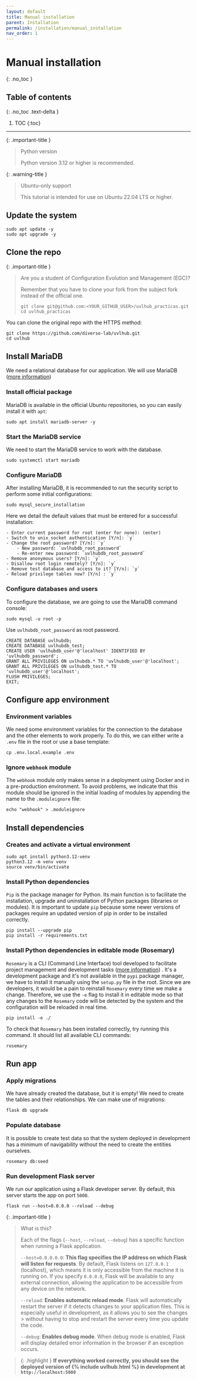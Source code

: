 ```yaml
---
layout: default
title: Manual installation
parent: Installation
permalink: /installation/manual_installation
nav_order: 1
---
```


# Manual installation
{: .no_toc }

## Table of contents
{: .no_toc .text-delta }

1. TOC
{:toc}

---

{: .important-title }
> <i class="fa-brands fa-python"></i> Python version
>
> Python version 3.12 or higher is recommended.

{: .warning-title }
> <i class="fa-brands fa-ubuntu"></i> Ubuntu-only support
>
> This tutorial is intended for use on Ubuntu 22.04 LTS or higher.

## Update the system

```
sudo apt update -y
sudo apt upgrade -y
```

## Clone the repo

{: .important-title }
> <i class="fa-solid fa-graduation-cap"></i> Are you a student of Configuration Evolution and Management (EGC)?
>
> Remember that you have to clone your fork from the subject fork instead of the official one.
> ```
> git clone git@github.com:<YOUR_GITHUB_USER>/uvlhub_practicas.git
> cd uvlhub_practicas
> ```

You can clone the original repo with the HTTPS method:

```
git clone https://github.com/diverso-lab/uvlhub.git
cd uvlhub
```

## Install MariaDB

We need a relational database for our application. We will use MariaDB ([more information](https://mariadb.org/ "Title")) 

### Install official package

MariaDB is available in the official Ubuntu repositories, so you can easily install it with `apt`:

```
sudo apt install mariadb-server -y
```

### Start the MariaDB service

We need to start the MariaDB service to work with the database.

```
sudo systemctl start mariadb
```

### Configure MariaDB

After installing MariaDB, it is recommended to run the security script to perform some initial configurations:

```
sudo mysql_secure_installation
```

Here we detail the default values that must be entered for a successful installation:

```
- Enter current password for root (enter for none): (enter)
- Switch to unix_socket authentication [Y/n]: `y`
- Change the root password? [Y/n]: `y`
    - New password: `uvlhubdb_root_password`
    - Re-enter new password: `uvlhubdb_root_password`
- Remove anonymous users? [Y/n]: `y`
- Disallow root login remotely? [Y/n]: `y` 
- Remove test database and access to it? [Y/n]: `y`
- Reload privilege tables now? [Y/n] : `y`
```

###  Configure databases and users

To configure the database, we are going to use the MariaDB command console:

```
sudo mysql -u root -p
```

Use `uvlhubdb_root_password` as root password.

```
CREATE DATABASE uvlhubdb;
CREATE DATABASE uvlhubdb_test;
CREATE USER 'uvlhubdb_user'@'localhost' IDENTIFIED BY 'uvlhubdb_password';
GRANT ALL PRIVILEGES ON uvlhubdb.* TO 'uvlhubdb_user'@'localhost';
GRANT ALL PRIVILEGES ON uvlhubdb_test.* TO 'uvlhubdb_user'@'localhost';
FLUSH PRIVILEGES;
EXIT;
```

## Configure app environment

### Environment variables

We need some environment variables for the connection to the database and the other elements to work properly. 
To do this, we can either write a `.env` file in the root or use a base template:

```
cp .env.local.example .env
```

### Ignore `webhook` module

The `webhook` module only makes sense in a deployment using Docker and in a pre-production environment. To avoid problems, we indicate that this module should be
ignored in the initial loading of modules by appending the name to the `.moduleignore` file:

```
echo "webhook" > .moduleignore
``` 

## Install dependencies

### Creates and activate a virtual environment

```
sudo apt install python3.12-venv
python3.12 -m venv venv
source venv/bin/activate
```

### Install Python dependencies

`Pip` is the package manager for Python. Its main function is to facilitate the installation, upgrade and uninstallation of Python packages (libraries or modules). It is important to update `pip` because some newer versions of packages require an updated version of pip in order to be installed correctly.

```
pip install --upgrade pip
pip install -r requirements.txt
```

### Install Python dependencies in editable mode (Rosemary)

`Rosemary` is a CLI (Command Line Interface) tool developed to facilitate project management and development tasks ([more information](/rosemary/ "Title")) . It's a development package and it's not available in the `pypi` package manager, we have to install it manually using the `setup.py` file in the root. 
Since we are developers, it would be a pain to reinstall `Rosemary` every time we make a change. Therefore, we use the `-e` flag to install it in editable mode so that any changes to the `Rosemary` code will be detected by the system and the configuration will be reloaded in real time.

```
pip install -e ./
```

To check that `Rosemary` has been installed correctly, try running this command. It should list all available CLI commands:

```
rosemary
```

## Run app



### Apply migrations

We have already created the database, but it is empty! We need to create the tables and their relationships. We can make use of migrations:

```
flask db upgrade
```

### Populate database

It is possible to create test data so that the system deployed in development has a minimum of navigability without the need to create the entities ourselves.

```
rosemary db:seed
```

### Run development Flask server

We run our application using a Flask developer server. By default, this server starts the app on port `5000`. 

```
flask run --host=0.0.0.0 --reload --debug
```

{: .important-title }
> <i class="fa-solid fa-book"></i> What is this?
>
>Each of the flags (`--host`, `--reload`, `--debug`) has a specific function when running a Flask application.
>
>`--host=0.0.0.0.0`: **This flag specifies the IP address on which Flask will listen for requests**. By default, Flask listens on `127.0.0.1` (localhost), which means it is only accessible from the machine it is running on. 
>If you specify `0.0.0.0`, Flask will be available to any external connection, allowing the application to be accessible from any device on the network.
>
>`--reload`: **Enables automatic reload mode**. Flask will automatically restart the server if it detects changes to your application files. This is especially useful in development, as it allows you to see the changes > without having to stop and restart the server every time you update the code.
>
>`--debug`: **Enables debug mode**. When debug mode is enabled, Flask will display detailed error information in the browser if an exception occurs.

> {: .highlight }
  **If everything worked correctly, you should see the deployed version of {% include uvlhub.html %} in development at `http://localhost:5000`**